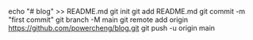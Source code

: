 echo "# blog" >> README.md
git init
git add README.md
git commit -m "first commit"
git branch -M main
git remote add origin https://github.com/powercheng/blog.git
git push -u origin main
